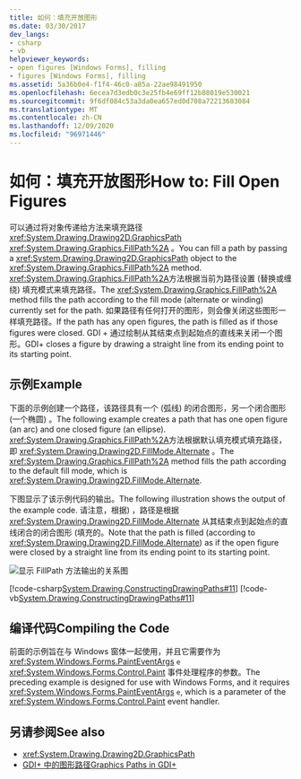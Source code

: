 ```yaml
---
title: 如何：填充开放图形
ms.date: 03/30/2017
dev_langs:
- csharp
- vb
helpviewer_keywords:
- open figures [Windows Forms], filling
- figures [Windows Forms], filling
ms.assetid: 5a36b0e4-f1f4-46c0-a85a-22ae98491950
ms.openlocfilehash: 6ecea7d3edb0c3e25fb4e69ff12b88019e530021
ms.sourcegitcommit: 9f6df084c53a3da0ea657ed0d708a72213683084
ms.translationtype: MT
ms.contentlocale: zh-CN
ms.lasthandoff: 12/09/2020
ms.locfileid: "96971446"
---
```

# <a name="how-to-fill-open-figures"></a><span data-ttu-id="c1bff-102">如何：填充开放图形</span><span class="sxs-lookup"><span data-stu-id="c1bff-102">How to: Fill Open Figures</span></span>
<span data-ttu-id="c1bff-103">可以通过将对象传递给方法来填充路径 <xref:System.Drawing.Drawing2D.GraphicsPath> <xref:System.Drawing.Graphics.FillPath%2A> 。</span><span class="sxs-lookup"><span data-stu-id="c1bff-103">You can fill a path by passing a <xref:System.Drawing.Drawing2D.GraphicsPath> object to the <xref:System.Drawing.Graphics.FillPath%2A> method.</span></span> <span data-ttu-id="c1bff-104"><xref:System.Drawing.Graphics.FillPath%2A>方法根据当前为路径设置 (替换或缠绕) 填充模式来填充路径。</span><span class="sxs-lookup"><span data-stu-id="c1bff-104">The <xref:System.Drawing.Graphics.FillPath%2A> method fills the path according to the fill mode (alternate or winding) currently set for the path.</span></span> <span data-ttu-id="c1bff-105">如果路径有任何打开的图形，则会像关闭这些图形一样填充路径。</span><span class="sxs-lookup"><span data-stu-id="c1bff-105">If the path has any open figures, the path is filled as if those figures were closed.</span></span> <span data-ttu-id="c1bff-106">GDI + 通过绘制从其结束点到起始点的直线来关闭一个图形。</span><span class="sxs-lookup"><span data-stu-id="c1bff-106">GDI+ closes a figure by drawing a straight line from its ending point to its starting point.</span></span>  
  
## <a name="example"></a><span data-ttu-id="c1bff-107">示例</span><span class="sxs-lookup"><span data-stu-id="c1bff-107">Example</span></span>  
 <span data-ttu-id="c1bff-108">下面的示例创建一个路径，该路径具有一个 (弧线) 的闭合图形，另一个闭合图形 (一个椭圆) 。</span><span class="sxs-lookup"><span data-stu-id="c1bff-108">The following example creates a path that has one open figure (an arc) and one closed figure (an ellipse).</span></span> <span data-ttu-id="c1bff-109"><xref:System.Drawing.Graphics.FillPath%2A>方法根据默认填充模式填充路径，即 <xref:System.Drawing.Drawing2D.FillMode.Alternate> 。</span><span class="sxs-lookup"><span data-stu-id="c1bff-109">The <xref:System.Drawing.Graphics.FillPath%2A> method fills the path according to the default fill mode, which is <xref:System.Drawing.Drawing2D.FillMode.Alternate>.</span></span>  
  
 <span data-ttu-id="c1bff-110">下图显示了该示例代码的输出。</span><span class="sxs-lookup"><span data-stu-id="c1bff-110">The following illustration shows the output of the example code.</span></span> <span data-ttu-id="c1bff-111">请注意，根据) ，路径是根据 <xref:System.Drawing.Drawing2D.FillMode.Alternate> 从其结束点到起始点的直线闭合的闭合图形 (填充的。</span><span class="sxs-lookup"><span data-stu-id="c1bff-111">Note that the path is filled (according to <xref:System.Drawing.Drawing2D.FillMode.Alternate>) as if the open figure were closed by a straight line from its ending point to its starting point.</span></span>  
  
 ![显示 FillPath 方法输出的关系图](./media/how-to-fill-open-figures/fill-path-alternate-mode.png)  
  
 [!code-csharp[System.Drawing.ConstructingDrawingPaths#11](~/samples/snippets/csharp/VS_Snippets_Winforms/System.Drawing.ConstructingDrawingPaths/CS/Class1.cs#11)]
 [!code-vb[System.Drawing.ConstructingDrawingPaths#11](~/samples/snippets/visualbasic/VS_Snippets_Winforms/System.Drawing.ConstructingDrawingPaths/VB/Class1.vb#11)]  
  
## <a name="compiling-the-code"></a><span data-ttu-id="c1bff-113">编译代码</span><span class="sxs-lookup"><span data-stu-id="c1bff-113">Compiling the Code</span></span>  
 <span data-ttu-id="c1bff-114">前面的示例旨在与 Windows 窗体一起使用，并且它需要作为 <xref:System.Windows.Forms.PaintEventArgs> `e` <xref:System.Windows.Forms.Control.Paint> 事件处理程序的参数。</span><span class="sxs-lookup"><span data-stu-id="c1bff-114">The preceding example is designed for use with Windows Forms, and it requires <xref:System.Windows.Forms.PaintEventArgs> `e`, which is a parameter of the <xref:System.Windows.Forms.Control.Paint> event handler.</span></span>  
  
## <a name="see-also"></a><span data-ttu-id="c1bff-115">另请参阅</span><span class="sxs-lookup"><span data-stu-id="c1bff-115">See also</span></span>

- <xref:System.Drawing.Drawing2D.GraphicsPath>
- [<span data-ttu-id="c1bff-116">GDI+ 中的图形路径</span><span class="sxs-lookup"><span data-stu-id="c1bff-116">Graphics Paths in GDI+</span></span>](graphics-paths-in-gdi.md)
